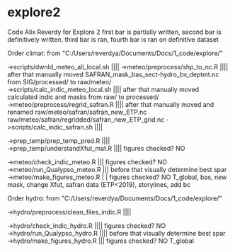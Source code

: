 # explore2
Code Alix Reverdy for Explore 2
first bar is partially written, second bar is definitively written, third bar is ran, fourth bar is ran on definitive dataset



Order climat:
from "C:/Users/reverdya/Documents/Docs/1_code/explore/"

->scripts/dwnld_meteo_all_local.sh			||||
->meteo/preprocess/shp_to_nc.R				||||	after that manually moved SAFRAN_mask_bas_sect-hydro_bv_deptmt.nc from SIG/processed/ to raw/meteo/							
->scripts/calc_indic_meteo_local.sh			||||	after that manually moved calculated indic and masks from raw/ to processed/														
->meteo/preprocess/regrid_safran.R			||||	after that manually moved and renamed raw/meteo/safran/safran_new_ETP.nc raw/meteo/safran/regridded/safran_new_ETP_grid.nc
->scripts/calc_indic_safran.sh				||||																				

->prep_temp/prep_temp_pred.R				||||																				
->prep_temp/understandXfut_mat.R			||||	figures checked? NO

->meteo/check_indic_meteo.R				|||	figures checked? NO																	
->meteo/run_Qualypso_meteo.R				|||	before that visually determine best spar														
->meteo/make_figures_meteo.R				| |	figures checked? NO																	T_global, bas, new mask, change Xfut, safran data (ETP<2019), storylines, add bc



Order hydro:
from "C:/Users/reverdya/Documents/Docs/1_code/explore/"

->hydro/preprocess/clean_files_indic.R			||||																				

->hydro/check_indic_hydro.R				||||	figures checked? NO																	
->hydro/run_Qualypso_hydro.R				||||	before that visually determine best spar									
->hydro/make_figures_hydro.R				|||	figures checked? NO																	T_global